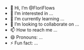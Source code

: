- 👋 Hi, I’m @FloriFlows
- 👀 I’m interested in ...
- 🌱 I’m currently learning ...
- 💞️ I’m looking to collaborate on ...
- 📫 How to reach me ...
- 😄 Pronouns: ...
- ⚡ Fun fact: ...

<!---
FloriFlows/FloriFlows is a ✨ special ✨ repository because its `README.md` (this file) appears on your GitHub profile.
You can click the Preview link to take a look at your changes.
--->
